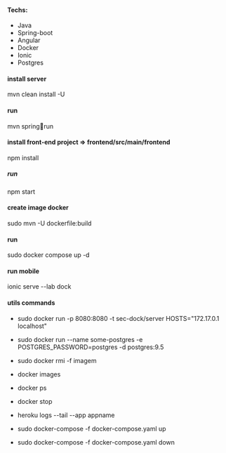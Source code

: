 #### Techs:
 - Java
 - Spring-boot 
 - Angular 
 - Docker
 - Ionic
 - Postgres 
 
#### install server
mvn clean install -U

#### run
mvn spring:boot:run

#### install front-end project => frontend/src/main/frontend
npm install

##### run
npm start

#### create image docker
sudo mvn -U dockerfile:build

#### run
sudo docker compose up -d

#### run mobile
ionic serve --lab dock










#### utils commands
 - sudo docker run -p 8080:8080 -t sec-dock/server HOSTS="172.17.0.1 localhost"
 - sudo docker run --name some-postgres -e POSTGRES_PASSWORD=postgres -d postgres:9.5
 - sudo docker rmi -f imagem
 - docker images
 - docker ps 
 - docker stop <nome da imagem>	
 - heroku logs --tail --app appname
 
 - sudo docker-compose -f docker-compose.yaml up
 - sudo docker-compose -f docker-compose.yaml down

 